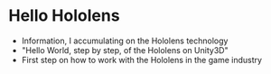 # Hello Hololens
- Information, I accumulating on the Hololens technology
- "Hello World, step by step, of the Hololens on Unity3D"
- First step on how to work with the Hololens in the game industry
